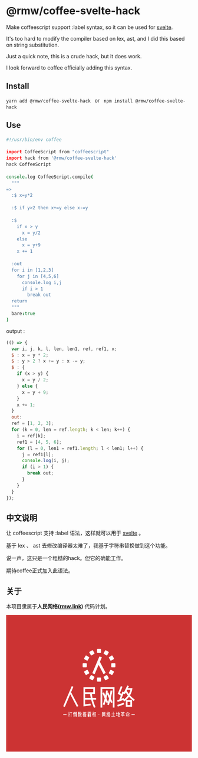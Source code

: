 <!-- 本文件由 ./readme.make.md 自动生成，请不要直接修改此文件 -->

# @rmw/coffee-svelte-hack

Make coffeescript support :label syntax, so it can be used for [svelte](https://svelte.dev).

It's too hard to modify the compiler based on lex, ast, and I did this based on string substitution.

Just a quick note, this is a crude hack, but it does work.

I look forward to coffee officially adding this syntax.

##  Install

```yarn add @rmw/coffee-svelte-hack ``` or ``` npm install @rmw/coffee-svelte-hack```

## Use

```coffee
#!/usr/bin/env coffee

import CoffeeScript from "coffeescript"
import hack from '@rmw/coffee-svelte-hack'
hack CoffeeScript

console.log CoffeeScript.compile(
  """
=>
  :$ x=y*2

  :$ if y>2 then x+=y else x-=y

  :$
    if x > y
      x = y/2
    else
      x = y+9
    x += 1

  :out
  for i in [1,2,3]
    for j in [4,5,6]
      console.log i,j
      if i > 1
        break out
  return
  """
  bare:true
)
```

output :

```js
(() => {
  var i, j, k, l, len, len1, ref, ref1, x;
  $ : x = y * 2;
  $ : y > 2 ? x += y : x -= y;
  $ : {
    if (x > y) {
      x = y / 2;
    } else {
      x = y + 9;
    }
    x += 1;
  }
  out:
  ref = [1, 2, 3];
  for (k = 0, len = ref.length; k < len; k++) {
    i = ref[k];
    ref1 = [4, 5, 6];
    for (l = 0, len1 = ref1.length; l < len1; l++) {
      j = ref1[l];
      console.log(i, j);
      if (i > 1) {
        break out;
      }
    }
  }
});
```


## 中文说明

让 coffeescript 支持 :label 语法，这样就可以用于 [svelte](https://svelte.dev) 。

基于 lex 、 ast 去修改编译器太难了，我基于字符串替换做到这个功能。

说一声，这只是一个粗糙的hack。但它的确能工作。

期待coffee正式加入此语法。

## 关于

本项目隶属于**人民网络([rmw.link](//rmw.link))** 代码计划。

![人民网络](https://raw.githubusercontent.com/rmw-link/logo/master/rmw.red.bg.svg)